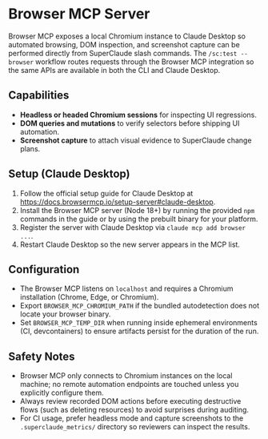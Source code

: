 # Browser MCP Server

Browser MCP exposes a local Chromium instance to Claude Desktop so automated browsing,
DOM inspection, and screenshot capture can be performed directly from SuperClaude slash
commands. The `/sc:test --browser` workflow routes requests through the Browser MCP
integration so the same APIs are available in both the CLI and Claude Desktop.

## Capabilities

- **Headless or headed Chromium sessions** for inspecting UI regressions.
- **DOM queries and mutations** to verify selectors before shipping UI automation.
- **Screenshot capture** to attach visual evidence to SuperClaude change plans.

## Setup (Claude Desktop)

1. Follow the official setup guide for Claude Desktop at  
   <https://docs.browsermcp.io/setup-server#claude-desktop>.
2. Install the Browser MCP server (Node 18+) by running the provided `npm` commands
   in the guide or by using the prebuilt binary for your platform.
3. Register the server with Claude Desktop via `claude mcp add browser ...`.
4. Restart Claude Desktop so the new server appears in the MCP list.

## Configuration

- The Browser MCP listens on `localhost` and requires a Chromium installation
  (Chrome, Edge, or Chromium).
- Export `BROWSER_MCP_CHROMIUM_PATH` if the bundled autodetection does not
  locate your browser binary.
- Set `BROWSER_MCP_TEMP_DIR` when running inside ephemeral environments (CI,
  devcontainers) to ensure artifacts persist for the duration of the run.

## Safety Notes

- Browser MCP only connects to Chromium instances on the local machine; no
  remote automation endpoints are touched unless you explicitly configure them.
- Always review recorded DOM actions before executing destructive flows (such as
  deleting resources) to avoid surprises during auditing.
- For CI usage, prefer headless mode and capture screenshots to the
  `.superclaude_metrics/` directory so reviewers can inspect the results.
